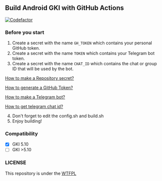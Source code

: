 ## Build Android GKI with GitHub Actions

<a href="https://www.codefactor.io/repository/github/hazepynut/gki-builder">
  <img src="https://www.codefactor.io/repository/github/hazepynut/gki-builder" alt="Codefactor">
</a>

### Before you start
1. Create a secret with the name `GH_TOKEN` which contains your personal GitHub token.
2. Create a secret with the name `TOKEN` which contains your Telegram bot token.
3. Create a secret with the name `CHAT_ID` which contains the chat or group ID that will be used by the bot.

[How to make a Repository secret?](https://docs.github.com/en/actions/security-for-github-actions/security-guides/using-secrets-in-github-actions)

[How to generate a GitHub Token?](https://docs.github.com/en/authentication/keeping-your-account-and-data-secure/managing-your-personal-access-tokens)

[How to make a Telegram bot?](https://www.siteguarding.com/en/how-to-get-telegram-bot-api-token)

[How to get telegram chat id?](https://www.wikihow.com/Know-Chat-ID-on-Telegram-on-Android)

4. Don't forget to edit the config.sh and build.sh
5. Enjoy building!

### Compatibility
- [x] GKI 5.10
- [ ] GKI >5.10

### LICENSE
This repository is under the [WTFPL](http://www.wtfpl.net/)

